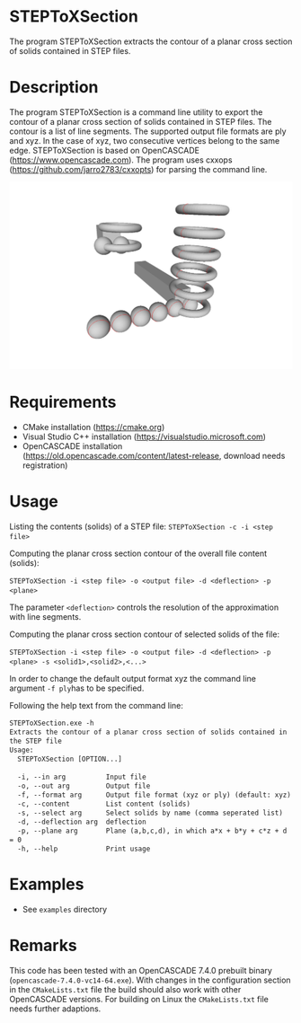 # STEPToXSection
The program STEPToXSection extracts the contour of a planar cross section of solids contained in STEP files.

# Description
The program STEPToXSection is a command line utility to export the contour of a planar cross section of solids contained in STEP files. The contour is a list of line segments. The supported output file formats are ply and xyz. In the case of xyz, two consecutive vertices belong to the same edge.  STEPToXSection is based on OpenCASCADE (https://www.opencascade.com). The program uses cxxops (https://github.com/jarro2783/cxxopts) for parsing the command line.

![Image](examples/basic_shapes/basic_shapes_solids.png)

# Requirements
 * CMake installation (https://cmake.org)
 * Visual Studio C++ installation (https://visualstudio.microsoft.com)
 * OpenCASCADE installation (https://old.opencascade.com/content/latest-release, download needs registration)

# Usage
Listing the contents (solids) of a STEP file:
`STEPToXSection -c -i <step file>`

Computing the planar cross section contour of the overall file content (solids):

`STEPToXSection -i <step file> -o <output file> -d <deflection> -p <plane>`

The parameter `<deflection>` controls the resolution of the approximation with line segments.

Computing the planar cross section contour of selected solids of the file:

`STEPToXSection -i <step file> -o <output file> -d <deflection> -p <plane> -s <solid1>,<solid2>,<...>`

In order to change the default output format xyz the command line argument `-f ply`has to be specified.

Following the help text from the command line:
```
STEPToXSection.exe -h
Extracts the contour of a planar cross section of solids contained in the STEP file
Usage:
  STEPToXSection [OPTION...]

  -i, --in arg          Input file
  -o, --out arg         Output file
  -f, --format arg      Output file format (xyz or ply) (default: xyz)
  -c, --content         List content (solids)
  -s, --select arg      Select solids by name (comma seperated list)
  -d, --deflection arg  deflection
  -p, --plane arg       Plane (a,b,c,d), in which a*x + b*y + c*z + d = 0
  -h, --help            Print usage
```

# Examples
 * See `examples` directory
 
# Remarks
This code has been tested with an OpenCASCADE 7.4.0 prebuilt binary (`opencascade-7.4.0-vc14-64.exe`). With changes in the configuration section in the `CMakeLists.txt` file the build should also work with other OpenCASCADE versions. For building on Linux the `CMakeLists.txt` file needs further adaptions.
